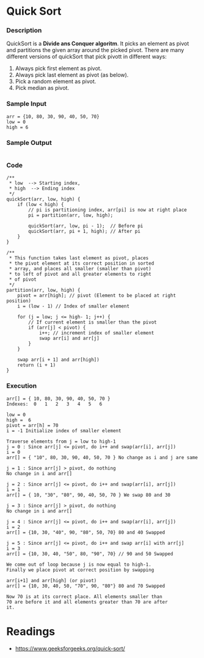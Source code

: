 # Quick Sort

### Description

QuickSort is a **Divide ans Conquer algoritm**. It picks an element as pivot and partitions the given array around the picked pivot. There are many different versions of quickSort that pick pivott in different ways:

1. Always pick first element as pivot.
2. Always pick last element as pivot (as below).
3. Pick a random element as pivot.
4. Pick median as pivot.

### Sample Input

```
arr = {10, 80, 30, 90, 40, 50, 70}
low = 0
high = 6
```

### Sample Output

```

```

### Code

```
/**
 * low  --> Starting index,
 * high  --> Ending index
 */
quickSort(arr, low, high) {
    if (low < high) {
        // pi is partitioning index, arr[pi] is now at right place
        pi = partition(arr, low, high);

        quickSort(arr, low, pi - 1);  // Before pi
        quickSort(arr, pi + 1, high); // After pi
    }
}
```

```
/**
 * This function takes last element as pivot, places
 * the pivot element at its correct position in sorted
 * array, and places all smaller (smaller than pivot)
 * to left of pivot and all greater elements to right
 * of pivot
 */
partition(arr, low, high) {
    pivot = arr[high]; // pivot (Element to be placed at right position)
    i = (low - 1) // Index of smaller element

    for (j = low; j <= high- 1; j++) {
        // If current element is smaller than the pivot
        if (arr[j] < pivot) {
            i++; // increment index of smaller element
            swap arr[i] and arr[j]
        }
    }

    swap arr[i + 1] and arr[high])
    return (i + 1)
}
```

### Execution

```
arr[] = { 10, 80, 30, 90, 40, 50, 70 }
Indexes:  0   1   2   3   4   5   6

low = 0
high =  6
pivot = arr[h] = 70
i = -1 Initialize index of smaller element

Traverse elements from j = low to high-1
j = 0 : Since arr[j] <= pivot, do i++ and swap(arr[i], arr[j])
i = 0
arr[] = { "10", 80, 30, 90, 40, 50, 70 } No change as i and j are same

j = 1 : Since arr[j] > pivot, do nothing
No change in i and arr[]

j = 2 : Since arr[j] <= pivot, do i++ and swap(arr[i], arr[j])
i = 1
arr[] = { 10, "30", "80", 90, 40, 50, 70 } We swap 80 and 30

j = 3 : Since arr[j] > pivot, do nothing
No change in i and arr[]

j = 4 : Since arr[j] <= pivot, do i++ and swap(arr[i], arr[j])
i = 2
arr[] = {10, 30, "40", 90, "80", 50, 70} 80 and 40 Swapped

j = 5 : Since arr[j] <= pivot, do i++ and swap arr[i] with arr[j]
i = 3
arr[] = {10, 30, 40, "50", 80, "90", 70} // 90 and 50 Swapped

We come out of loop because j is now equal to high-1.
Finally we place pivot at correct position by swapping

arr[i+1] and arr[high] (or pivot)
arr[] = {10, 30, 40, 50, "70", 90, "80"} 80 and 70 Swapped

Now 70 is at its correct place. All elements smaller than
70 are before it and all elements greater than 70 are after
it.
```

# Readings

- https://www.geeksforgeeks.org/quick-sort/
